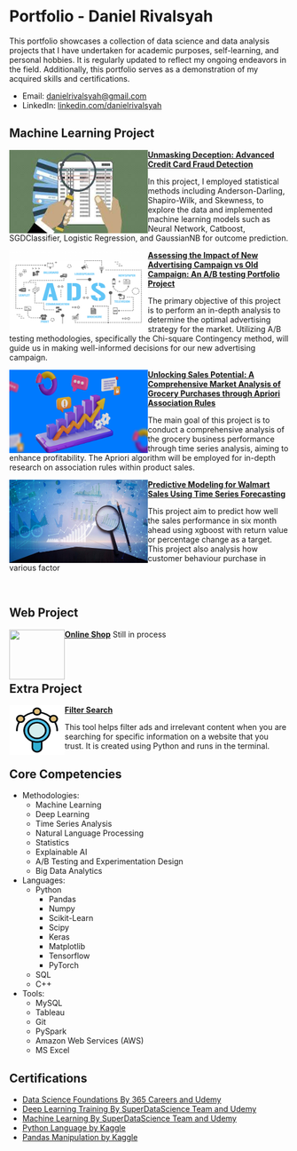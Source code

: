 # Portfolio - Daniel Rivalsyah
This portfolio showcases a collection of data science and data analysis projects that I have undertaken for academic purposes, self-learning, and personal hobbies. It is regularly updated to reflect my ongoing endeavors in the field. Additionally, this portfolio serves as a demonstration of my acquired skills and certifications.

- Email: danielrivalsyah@gmail.com
- LinkedIn: [linkedin.com/danielrivalsyah](https://www.linkedin.com/in/daniel-r-618682137/)

## Machine Learning Project
<img align="left" width="250" height="150" src='image/fraud.jpeg'> **[Unmasking Deception: Advanced Credit Card Fraud Detection](https://github.com/katasrofi/fraud_detection)**

In this project, I employed statistical methods including Anderson-Darling, Shapiro-Wilk, and Skewness, to explore the data and implemented machine learning models such as Neural Network, Catboost, SGDClassifier, Logistic Regression, and GaussianNB for outcome prediction.

<img align="left" width="250" height="150" src='image/ads.png'> **[Assessing the Impact of New Advertising Campaign vs Old Campaign: An A/B testing Portfolio Project](https://github.com/katasrofi/a-b_testing/blob/main/README.md#assessing-the-impact-of-new-advertising-campaign-vs-old-campaign-an-ab-testing-portfolio-project)**

The primary objective of this project is to perform an in-depth analysis to determine the optimal advertising strategy for the market. Utilizing A/B testing methodologies, specifically the Chi-square Contingency method, will guide us in making well-informed decisions for our new advertising campaign.

<img align="left" width="250" height="150" src='image/salesGrowth.png'> **[Unlocking Sales Potential: A Comprehensive Market Analysis of Grocery Purchases through Apriori Association Rules](https://github.com/katasrofi/market_analysis)**

The main goal of this project is to conduct a comprehensive analysis of the grocery business performance through time series analysis, aiming to enhance profitability. The Apriori algorithm will be employed for in-depth research on association rules within product sales.

<img align="left" width="250" height="150" src='image/predict.jpg'> **[Predictive Modeling for Walmart Sales Using Time Series Forecasting](https://github.com/katasrofi/sales_performance)**

This project aim to predict how well the sales performance in six month ahead using xgboost with return value or percentage change as a target. This project also analysis how customer behaviour purchase in various factor

<br>

## Web Project 
<img align="left" width="100" height="90" src='https://external-content.duckduckgo.com/iu/?u=https%3A%2F%2Ftse4.mm.bing.net%2Fth%3Fid%3DOIP.v_guS6uAK1GFtaUvFVmqmgHaE8%26pid%3DApi&f=1&ipt=d2eed4b5a73fb318bcd17b10d7c11718129b3733161df3eeca50958e358cba38&ipo=images'> **[Online Shop](https://github.com/katasrofi/OnlineShop)**
Still in process

<br>
<br>

## Extra Project
<img align="left" width="100" height="90" src='image/filter.jpg'> **[Filter Search](https://github.com/katasrofi/auto_filter_search)** 

This tool helps filter ads and irrelevant content when you are searching for specific information on a website that you trust. It is created using Python and runs in the terminal.
<br>

## Core Competencies
- Methodologies:
   - Machine Learning
   - Deep Learning
   - Time Series Analysis
   - Natural Language Processing
   - Statistics
   - Explainable AI
   - A/B Testing and Experimentation Design
   - Big Data Analytics
- Languages:
    - Python
       - Pandas
       - Numpy
       - Scikit-Learn
       - Scipy
       - Keras
       - Matplotlib
       - Tensorflow
       - PyTorch
    - SQL
    - C++
- Tools:
   - MySQL
   - Tableau
   - Git
   - PySpark
   - Amazon Web Services (AWS)
   - MS Excel
## Certifications
- [Data Science Foundations By 365 Careers and Udemy](Certificates/365_bootcamp.pdf)
- [Deep Learning Training By SuperDataScience Team and Udemy](Certificates/deepLearning.pdf)
- [Machine Learning By SuperDataScience Team and Udemy](Certificates/ML-Certificate.jpeg)
- [Python Language by Kaggle](Certificates/Python.png)
- [Pandas Manipulation by Kaggle](Certificates/Pandas.png)

